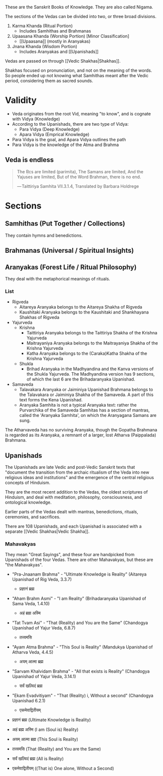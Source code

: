These are the Sanskrit Books of Knowledge. They are also called Nigama.

The sections of the Vedas can be divided into two, or three broad divisions.
1. Karma Khanda (Ritual Portion)
	- Includes Samhithas and Brahmanas
2. Upaasana Khanda (Worship Portion) [Minor Classification]
	- [[Upaasana]] (mostly in Aranyakas)
3. Jnana Khanda (Wisdom Portion)
	- Includes Aranyakas and [[Upanishads]]

Vedas are passed on through [[Vedic Shakhas|Shakhas]].

Shakhas focused on pronunciation, and not on the meaning of the words. So people ended up not knowing what Samhithas meant after the Vedic period, considering them as sacred sounds.

# Validity
- Veda originates from the root Vid, meaning "to know", and is cognate with Vidya (Knowledge)
- According to the Upanishads, there are two type of Vidya:
	- Para Vidya (Deep Knowledge)
	- Apara Vidya (Emprical Knowledge)
- Para Vidya is the goal, and Apara Vidya outlines the path
- Para Vidya is the knowledge of the Atma and Brahma
## Veda is endless
> The Ṛcs are limited (parimita),
> The Samans are limited,
> And the Yajuses are limited,
> But of the Word Brahman, there is no end.
> 
> — Taittiriya Samhita VII.3.1.4, Translated by Barbara Holdrege
# Sections
## Samhithas (Put Together / Collections)
They contain hymns and benedictions.
## Brahmanas (Universal / Spiritual Insights)

## Aranyakas (Forest Life / Ritual Philosophy)
They deal with the metaphorical meanings of rituals.
### List
- Rigveda
	- Aitareya Aranyaka belongs to the Aitareya Shakha of Rigveda
	- Kaushitaki Aranyaka belongs to the Kaushitaki and Shankhayana Shakhas of Rigveda
- Yajurveda
	- Krishna
		- Taittiriya Aranyaka belongs to the Taittiriya Shakha of the Krishna Yajurveda
		- Maitrayaniya Aranyaka belongs to the Maitrayaniya Shakha of the Krishna Yajurveda
		- Katha Aranyaka belongs to the (Caraka)Katha Shakha of the Krishna Yajurveda
	- Shukla
		- Brihad Aranyaka in the Madhyandina and the Kanva versions of the Shukla Yajurveda. The Madhyandina version has 9 sections, of which the last 6 are the Brihadaranyaka Upanishad.
- Samaveda
	- Talavakara Aranyaka or Jaiminiya Upanishad Brahmana belongs to the Talavakara or Jaiminiya Shakha of the Samaveda. A part of this text forms the Kena Upanishad.
	- Aranyaka Samhita is not a typical Aranyaka text: rather the Purvarchika of the Samaveda Samhitas has a section of mantras, called the 'Aranyaka Samhita', on which the Aranyagana Samans are sung.

The Atharvaveda has no surviving Aranyaka, though the Gopatha Brahmana is regarded as its Aranyaka, a remnant of a larger, lost Atharva (Paippalada) Brahmana.
## Upanishads
The Upanishads are late Vedic and post-Vedic Sanskrit texts that "document the transition from the archaic ritualism of the Veda into new religious ideas and institutions" and the emergence of the central religious concepts of Hinduism.

They are the most recent addition to the Vedas, the oldest scriptures of Hinduism, and deal with meditation, philosophy, consciousness, and ontological knowledge.

Earlier parts of the Vedas dealt with mantras, benedictions, rituals, ceremonies, and sacrifices.

There are 108 Upanishads, and each Upanishad is associated with a separate [[Vedic Shakhas|Vedic Shakha]].
### Mahavakyas
They mean "Great Sayings", and these four are handpicked from Upanishads of the four Vedas. There are other Mahavakyas, but these are "the Mahavakyas".

- "Pra-Jnaanam Brahma" - "Ultimate Knowledge is Reality" (Aitareya Upanishad of Rig Veda, 3.3.7)
	- प्रज्ञानं ब्रह्म
- "Aham Brahm Asmi" - "I am Reality" (Brihadaranyaka Upanishad of Sama Veda, 1.4.10)
	- अहं ब्रह्म अस्मि
- "Tat Tvam Asi" - "That (Reality) and You are the Same" (Chandogya Upanishad of Yajur Veda, 6.8.7)
	- तत्त्वमसि
- "Ayam Atma Brahma" - "This Soul is Reality" (Mandukya Upanishad of Atharva Veda, 4.4.5)
	- अयम् आत्मा ब्रह्म
- "Sarvam Khalvidam Brahma" - "All that exists is Reality" (Chandogya Upanishad of Yajur Veda, 3.14.1)
	- सर्वं खल्विदं ब्रह्म
- "Ekam Evadvitiyam" - "That (Reality) i, Without a second" (Chandogya Upanishad 6.2.1)
	- एकमेवाद्वितीयम्

- प्रज्ञानं ब्रह्म (Ultimate Knowledge is Reality)
- अहं ब्रह्म अस्मि (I am (Soul is) Reality)
- अयम् आत्मा ब्रह्म (This Soul is Reality)
- तत्त्वमसि (That (Reality) and You are the Same)
- सर्वं खल्विदं ब्रह्म (All is Reality)
- एकमेवाद्वितीयम् ((That is) One alone, Without a Second)